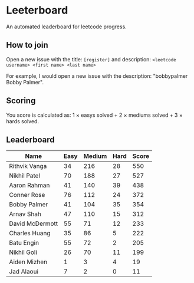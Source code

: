# Leeterboard

An automated leaderboard for leetcode progress.

## How to join

Open a new issue with the title: `[register]` and description:
`<leetcode username> <first name> <last name>`

For example, I would open a new issue with the description: "bobbypalmer Bobby Palmer".

## Scoring

You score is calculated as:
1 $\times$ easys solved + 2 $\times$ mediums solved + 3 $\times$ hards solved.

## Leaderboard
| Name | Easy | Medium | Hard | Score |
| --- | --- | --- | --- | --- |
| Rithvik Vanga | 34 | 216 | 28 | 550 |
| Nikhil Patel | 70 | 188 | 27 | 527 |
| Aaron Rahman | 41 | 140 | 39 | 438 |
| Conner Rose | 76 | 112 | 24 | 372 |
| Bobby Palmer | 41 | 104 | 35 | 354 |
| Arnav Shah | 47 | 110 | 15 | 312 |
| David McDermott | 55 | 71 | 12 | 233 |
| Charles Huang | 35 | 86 | 5 | 222 |
| Batu Engin | 55 | 72 | 2 | 205 |
| Nikhil Goli | 26 | 70 | 11 | 199 |
| Aiden Mizhen | 1 | 3 | 4 | 19 |
| Jad Alaoui | 7 | 2 | 0 | 11 |
